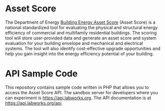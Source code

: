 # Asset Score
The Department of Energy
[Building Energy Asset Score](https://buildingenergyscore.energy.gov/)
(Asset Score) is a national
standardized tool for evaluating the physical and structural energy efficiency of
commercial and multifamily residential buildings. The scoring tool will store
user-provided data and generate an asset score and system evaluation for your
building envelope and mechanical and electrical systems. The tool will also
identify cost-effective upgrade opportunities and help you gain insight into
the energy efficiency potential of your building.
# API Sample Code
This repository contains sample code written in PHP that allows you to access 
the Asset Score API.  The sandbox server for developers where you can experiment is
<https://api.labworks.org>.  The API documentation is at <https://api.labworks.org/api>.


